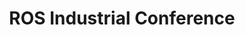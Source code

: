 ---
organiser: ROS-Industrial Europe
comments: false
start_date: 2021-12-01 09:00:00+00:00
end_date: 2021-12-02 14:00:00+00:00
location: Fraunhofer IPA, Stuttgart
slug: 2021-12-01-ROS-Industrial-Conference
title: ROS Industrial Conference
description: With ROS 2 on the rise, the robot operating system is more industry-friendly than ever and thousands of mobile and stationary robots deployed in industry use ROS. The conference brings together the ROS-Industrial Community to discuss new development topics as well as give newcomers and interested parties an overview of the software, activities and benefits.
registration: eventbrite.com
---